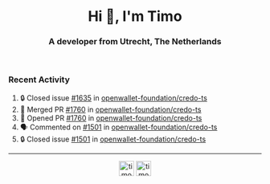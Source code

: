 <h1 align="center">Hi 👋, I'm Timo</h1>
<h3 align="center">A developer from Utrecht, The Netherlands</h3>
<br/>
<!-- https://github.com/rahuldkjain/github-profile-readme-generator --!>

<!--  <p align="left"><img src="https://github-readme-stats.vercel.app/api?username=timoglastra&show_icons=true&count_private=true&" alt="timoglastra" /></p> --!>

<!--
Github language stats
<p align="left"><img src="https://github-readme-stats.vercel.app/api/top-langs/?username=timoglastra&layout=compact" alt="timoglastra" /><p>
-->

<!-- Codestats language stats -->
<!-- <p align="left"><img src="https://codestats-readme.vercel.app/api/top-langs/?username=timoglastra&layout=compact&language_count=12" alt="timoglastra" /><p>    --!>
  
<h3>Recent Activity</h3>

<!--START_SECTION:activity-->
1. 🔒 Closed issue [#1635](https://github.com/openwallet-foundation/credo-ts/issues/1635) in [openwallet-foundation/credo-ts](https://github.com/openwallet-foundation/credo-ts)
2. 🎉 Merged PR [#1760](https://github.com/openwallet-foundation/credo-ts/pull/1760) in [openwallet-foundation/credo-ts](https://github.com/openwallet-foundation/credo-ts)
3. 💪 Opened PR [#1760](https://github.com/openwallet-foundation/credo-ts/pull/1760) in [openwallet-foundation/credo-ts](https://github.com/openwallet-foundation/credo-ts)
4. 🗣 Commented on [#1501](https://github.com/openwallet-foundation/credo-ts/issues/1501#issuecomment-1943155458) in [openwallet-foundation/credo-ts](https://github.com/openwallet-foundation/credo-ts)
5. 🔒 Closed issue [#1501](https://github.com/openwallet-foundation/credo-ts/issues/1501) in [openwallet-foundation/credo-ts](https://github.com/openwallet-foundation/credo-ts)
<!--END_SECTION:activity-->

---

<p align="center">
<a href="https://twitter.com/timoglastra" target="blank"><img align="center" src="https://cdn.jsdelivr.net/npm/simple-icons@3.0.1/icons/twitter.svg" alt="timoglastra" height="30" width="30" /></a>
<a href="https://linkedin.com/in/timoglastra" target="blank"><img align="center" src="https://cdn.jsdelivr.net/npm/simple-icons@3.0.1/icons/linkedin.svg" alt="timoglastra" height="30" width="30" /></a>
</p>



